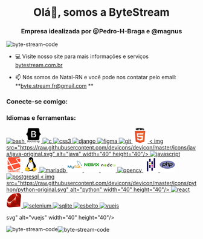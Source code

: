 <h1 align="center">Olá👋, somos a ByteStream</h1>
<h3 align="center">Empresa idealizada por @Pedro-H-Braga e @magnus</h3>

<p align="left"> <img src="https://komarev.com/ghpvc/?username=byte-stream-code&label=Profile%20views&color=0e75b6&style=flat" alt="byte-stream-code" /> </p>

- 💻 Visite nosso site para mais informações e serviços [bytestream.com.br](https://bytestream.com.br)

- 📫 Nós somos de Natal-RN e você pode nos contatar pelo email: **byte.stream.fr@gmail.com **

<h3 align="left">Conecte-se comigo:</h3>
<p align="left">
</p>

<h3 align="left">Idiomas e ferramentas:</h3>
<p align="left"> <a href="https://www.gnu.org/software/bash/" target="_blank" rel="noreferrer"> <img src="https://www. vectorlogo.zone/logos/gnu_bash/gnu_bash-icon.svg" alt="bash" width="40" height="40"/> </a> <a href="https://getbootstrap.com" target= "_blank" rel="noreferrer"> <img src="https://raw.githubusercontent.com/devicons/devicon/master/icons/bootstrap/bootstrap-plain-wordmark.svg" alt="bootstrap" width=" 40" height="40"/> </a> <a href="https://www.cprogramming.com/" target="_blank" rel="noreferrer"> <img src="https://raw .githubusercontent.com/devicons/devicon/master/icons/c/c-original.svg" alt="c" width="40" height="40"/> </a> <a href="https:// www.w3schools.com/css/" target="_blank" rel="noreferrer"> <img src="https://raw.githubusercontent.com/devicons/devicon/master/icons/css3/css3-original-wordmark .svg" alt="css3" width="40" height="40"/> </a> <a href="https://www.djangoproject.com/" target="_blank" rel="noreferrer" > <img src="https://cdn.worldvectorlogo.com/logos/django.svg" alt="django" width="40" height="40"/> </a> <a href="https: //www.figma.com/" target="_blank" rel="noreferrer"> <img src="https://www.vectorlogo.zone/logos/figma/figma-icon.svg" alt="figma" width="40 " height="40"/> </a> <a href="https://git-scm.com/" target="_blank" rel="noreferrer"> <img src="https://www. vectorlogo.zone/logos/git-scm/git-scm-icon.svg" alt="git" width="40" height="40"/> </a> <a href="https://www. w3.org/html/" target="_blank" rel="noreferrer"> <img src="https://raw.githubusercontent.com/devicons/devicon/master/icons/html5/html5-original-wordmark.svg" alt="html5" width="40" height="40"/> </a> <a href="https://www.java.com" target="_blank" rel="noreferrer"> < img src="https://raw.githubusercontent.com/devicons/devicon/master/icons/java/java-original.svg" alt="java" width="40" height="40"/> </a > <a href="https://developer.mozilla.org/en-US/docs/Web/JavaScript" target="_blank" rel="noreferrer"> <img src="https://raw.githubusercontent. com/devicons/devicon/master/icons/javascript/javascript-original.svg" alt="javascript" width="40" height="40"/> </a> <a href="https://laravel.com/" target="_blank" rel="noreferrer"> <img src="https://raw.githubusercontent.com/devicons/devicon/master/icons/laravel/laravel-plain-wordmark.svg" alt=" laravel" width="40" height="40"/> </a> <a href="https://www.linux.org/" target="_blank" rel="noreferrer"> <img src=" https://raw.githubusercontent.com/devicons/devicon/master/icons/linux/linux-original.svg" alt="linux" width="40" height="40"/> </a> <a href ="https://mariadb.org/" target="_blank" rel="noreferrer"> <img src="https://www.vectorlogo.zone/logos/mariadb/mariadb-icon.svg" alt="mariadb" width="40" height="40"/> </a> <a href="https://www.mysql.com/" target="_blank" rel="noreferrer"> <img src="https://raw.githubusercontent.com/devicons/devicon/master/icons/mysql/mysql-original-wordmark.svg" alt="mysql" width="40" height="40"/> </a> <a href="https://www.nginx.com" target="_blank" rel="noreferrer"> <img src="https://raw.githubusercontent.com/devicons/devicon/master /icons/nginx/nginx-original.svg" alt="nginx" width="40" height="40"/> </a> <a href="https://nodejs.org" target="_blank" rel="noreferrer"> <img src="https://raw.githubusercontent.com/devicons/devicon/master/icons/nodejs/nodejs-original-wordmark.svg" alt="nodejs " width="40" height="40"/> </a> <a href="https://opencv.org/" target="_blank" rel="noreferrer"> <img src="https:/ /www.vectorlogo.zone/logos/opencv/opencv-icon.svg" alt="opencv" width="40" height="40"/> </a> <a href="https://pandas.pydata .org/" target="_blank" rel="noreferrer"> <img src="https://raw.githubusercontent.com/devicons/devicon/2ae2a900d2f041da66e950e4d48052658d850630/icons/pandas/pandas-original.svg" alt="pandas" width="40" height="40"/> </a> <a href="https://www. php.net" target="_blank" rel="noreferrer"> <img src="https://raw.githubusercontent.com/devicons/devicon/master/icons/php/php-original.svg" alt="php " width="40" height="40"/> </a> <a href="https://www.postgresql.org" target="_blank" rel="noreferrer"> <img src="https: //raw.githubusercontent.com/devicons/devicon/master/icons/postgresql/postgresql-original-wordmark.svg" alt="postgresql" width="40" height="40"/> </a> <a href="https://www.python.org" target="_blank" rel="noreferrer"> < img src="https://raw.githubusercontent.com/devicons/devicon/master/icons/python/python-original.svg" alt="python" width="40" height="40"/> </a > <a href="https://reactjs.org/" target="_blank" rel="noreferrer"> <img src="https://raw.githubusercontent.com/devicons/devicon/master/icons/react /react-original-wordmark.svg" alt="react" width="40" height="40"/> </a> <a href="https://www.ruby-lang.org/en/" target="_blank" rel="noreferrer"> <img src="https://raw.githubusercontent.com/devicons/devicon/master/icons/ruby/ruby-original.svg" alt=" ruby" width="40" height="40"/> </a> <a href="https://www.selenium.dev" target="_blank" rel="noreferrer"> <img src="https ://raw.githubusercontent.com/detain/svg-logos/780f25886640cef088af994181646db2f6b1a3f8/svg/selenium-logo.svg" alt="selenium" width="40" height="40"/> </a> <a href= "https://www.sqlite.org/" target="_blank" rel="noreferrer"> <img src="https://www.vectorlogo.zone/logos/sqlite/sqlite-icon.svg" alt="sqlite" width="40" height="40"/> </a> <a href="https://svelte.dev" target="_blank" rel="noreferrer"> <img src ="https://upload.wikimedia.org/wikipedia/commons/1/1b/Svelte_Logo.svg" alt="esbelto" width="40" height="40"/> </a> <a href=" https://vuejs.org/" target="_blank" rel="noreferrer"> <img src="https://raw.githubusercontent.com/devicons/devicon/master/icons/vuejs/vuejs-original-wordmark .svg" alt="vuejs" width="40" height="40"/> </a> </p>svg" alt="vuejs" width="40" height="40"/> </a> </p>

<p><img align="left" src="https://github-readme-stats.vercel.app/api/top-langs?username=byte-stream-code&show_icons=true&locale=en&layout=compact" alt=" byte-stream-code" /></p>

<p> <img align="center" src="https://github-readme-stats.vercel.app/api?username=byte-stream-code&show_icons =true&locale=en" alt="byte-stream-code" /></p>
